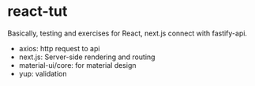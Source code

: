 # react-tut
Basically, testing and exercises for React, next.js connect with fastify-api.
- axios: http request to api
- next.js: Server-side rendering and routing
- material-ui/core: for material design
- yup: validation 

